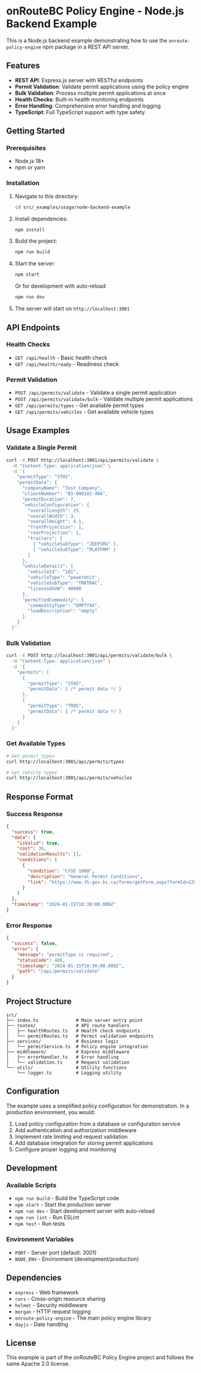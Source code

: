 # onRouteBC Policy Engine - Node.js Backend Example

This is a Node.js backend example demonstrating how to use the `onroute-policy-engine` npm package in a REST API server.

## Features

- **REST API**: Express.js server with RESTful endpoints
- **Permit Validation**: Validate permit applications using the policy engine
- **Bulk Validation**: Process multiple permit applications at once
- **Health Checks**: Built-in health monitoring endpoints
- **Error Handling**: Comprehensive error handling and logging
- **TypeScript**: Full TypeScript support with type safety

## Getting Started

### Prerequisites

- Node.js 18+
- npm or yarn

### Installation

1. Navigate to this directory:
   ```bash
   cd src/_examples/usage/node-backend-example
   ```

2. Install dependencies:
   ```bash
   npm install
   ```

3. Build the project:
   ```bash
   npm run build
   ```

4. Start the server:
   ```bash
   npm start
   ```

   Or for development with auto-reload:
   ```bash
   npm run dev
   ```

5. The server will start on `http://localhost:3001`

## API Endpoints

### Health Checks

- `GET /api/health` - Basic health check
- `GET /api/health/ready` - Readiness check

### Permit Validation

- `POST /api/permits/validate` - Validate a single permit application
- `POST /api/permits/validate/bulk` - Validate multiple permit applications
- `GET /api/permits/types` - Get available permit types
- `GET /api/permits/vehicles` - Get available vehicle types

## Usage Examples

### Validate a Single Permit

```bash
curl -X POST http://localhost:3001/api/permits/validate \
  -H "Content-Type: application/json" \
  -d '{
    "permitType": "STOS",
    "permitData": {
      "companyName": "Test Company",
      "clientNumber": "B3-000102-466",
      "permitDuration": 7,
      "vehicleConfiguration": {
        "overallLength": 25,
        "overallWidth": 3,
        "overallHeight": 4.1,
        "frontProjection": 1,
        "rearProjection": 1,
        "trailers": [
          { "vehicleSubType": "JEEPSRG" },
          { "vehicleSubType": "PLATFRM" }
        ]
      },
      "vehicleDetails": {
        "vehicleId": "101",
        "vehicleType": "powerUnit",
        "vehicleSubType": "TRKTRAC",
        "licensedGVW": 40000
      },
      "permittedCommodity": {
        "commodityType": "EMPTYXX",
        "loadDescription": "empty"
      }
    }
  }'
```

### Bulk Validation

```bash
curl -X POST http://localhost:3001/api/permits/validate/bulk \
  -H "Content-Type: application/json" \
  -d '{
    "permits": [
      {
        "permitType": "STOS",
        "permitData": { /* permit data */ }
      },
      {
        "permitType": "TROS", 
        "permitData": { /* permit data */ }
      }
    ]
  }'
```

### Get Available Types

```bash
# Get permit types
curl http://localhost:3001/api/permits/types

# Get vehicle types
curl http://localhost:3001/api/permits/vehicles
```

## Response Format

### Success Response

```json
{
  "success": true,
  "data": {
    "isValid": true,
    "cost": 30,
    "validationResults": [],
    "conditions": [
      {
        "condition": "CVSE-1000",
        "description": "General Permit Conditions",
        "link": "https://www.th.gov.bc.ca/forms/getForm.aspx?formId=1251"
      }
    ]
  },
  "timestamp": "2024-01-15T10:30:00.000Z"
}
```

### Error Response

```json
{
  "success": false,
  "error": {
    "message": "permitType is required",
    "statusCode": 400,
    "timestamp": "2024-01-15T10:30:00.000Z",
    "path": "/api/permits/validate"
  }
}
```

## Project Structure

```
src/
├── index.ts              # Main server entry point
├── routes/               # API route handlers
│   ├── healthRoutes.ts   # Health check endpoints
│   └── permitRoutes.ts   # Permit validation endpoints
├── services/             # Business logic
│   └── permitService.ts  # Policy engine integration
├── middleware/           # Express middleware
│   ├── errorHandler.ts   # Error handling
│   └── validation.ts     # Request validation
└── utils/                # Utility functions
    └── logger.ts         # Logging utility
```

## Configuration

The example uses a simplified policy configuration for demonstration. In a production environment, you would:

1. Load policy configuration from a database or configuration service
2. Add authentication and authorization middleware
3. Implement rate limiting and request validation
4. Add database integration for storing permit applications
5. Configure proper logging and monitoring

## Development

### Available Scripts

- `npm run build` - Build the TypeScript code
- `npm start` - Start the production server
- `npm run dev` - Start development server with auto-reload
- `npm run lint` - Run ESLint
- `npm test` - Run tests

### Environment Variables

- `PORT` - Server port (default: 3001)
- `NODE_ENV` - Environment (development/production)

## Dependencies

- `express` - Web framework
- `cors` - Cross-origin resource sharing
- `helmet` - Security middleware
- `morgan` - HTTP request logging
- `onroute-policy-engine` - The main policy engine library
- `dayjs` - Date handling

## License

This example is part of the onRouteBC Policy Engine project and follows the same Apache 2.0 license.
